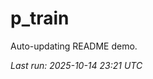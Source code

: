 # p_train

Auto-updating README demo.

<!--START_SECTION:status-->
_Last run: 2025-10-14 23:21 UTC_
<!--END_SECTION:status-->




























































































































































































































































































































































































































































































































































































































































































































































































































































































































































































































































































































































































































